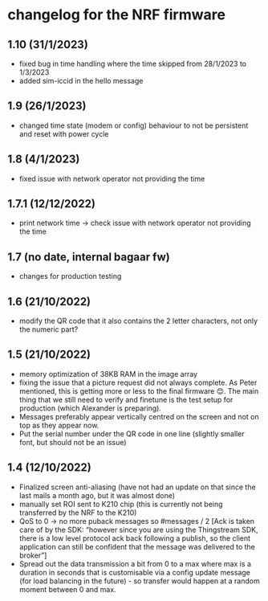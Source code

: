 # changelog for the NRF firmware

## 1.10 (31/1/2023)
- fixed bug in time handling where the time skipped from 28/1/2023 to 1/3/2023
- added sim-iccid in the hello message

## 1.9 (26/1/2023)
- changed time state (modem or config) behaviour to not be persistent and reset with power cycle

## 1.8 (4/1/2023)
- fixed issue with network operator not providing the time

## 1.7.1 (12/12/2022)
- print network time -> check issue with network operator not providing the time

## 1.7 (no date, internal bagaar fw)
- changes for production testing

## 1.6 (21/10/2022)
- modify the QR code that it also contains the 2 letter characters, not only the numeric part?

## 1.5 (21/10/2022)
- memory optimization of 38KB RAM in the image array
- fixing the issue that a picture request did not always complete.
As Peter mentioned, this is getting more or less to the final firmware 😊. The main thing that we still need to verify and finetune is the test setup for production (which Alexander is preparing).
- Messages preferably appear vertically centred on the screen and not on top as they appear now.
- Put the serial number under the QR code in one line (slightly smaller font, but should not be an issue)

## 1.4 (12/10/2022)
- Finalized screen anti-aliasing (have not had an update on that since the last mails a month ago, but it was almost done)
- manually set ROI sent to K210 chip (this is currently not being transferred by the NRF to the K210)
- QoS to 0 -> no more puback messages so #messages / 2 [Ack is taken care of by the SDK: “however since you are using the Thingstream SDK, there is a low level protocol ack back following a publish, so the client application can still be confident that the message was delivered to the broker”]
- Spread out the data transmission a bit from 0 to a max where max is a duration in seconds that is customisable via a config update message (for load balancing in the future) - so transfer would happen at a random moment between 0 and max.
